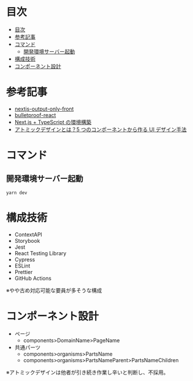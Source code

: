 # 目次

<!-- TOC -->

- [目次](#目次)
- [参考記事](#参考記事)
- [コマンド](#コマンド)
  - [開発環境サーバー起動](#開発環境サーバー起動)
- [構成技術](#構成技術)
- [コンポーネント設計](#コンポーネント設計)

<!-- /TOC -->

# 参考記事

- [nextjs-output-only-front](https://github.com/YukiOnishi1129/nextjs-output-only-front)
- [bulletproof-react](https://github.com/alan2207/bulletproof-react)
- [Next.js + TypeScript の環境構築](https://qiita.com/itachi/items/05fbe67c7168703a34e7)
- [アトミックデザインとは？5 つのコンポーネントから作る UI デザイン手法](https://www.creativevillage.ne.jp/category/topcreators/web-creator/web-designer/94262/)

# コマンド

## 開発環境サーバー起動

```
yarn dev
```

# 構成技術

- ContextAPI
- Storybook
- Jest
- React Testing Library
- Cypress
- ESLint
- Prettier
- GitHub Actions

※やや古め対応可能な要員が多そうな構成

# コンポーネント設計

- ページ
  - components>DomainName>PageName
- 共通パーツ
  - components>organisms>PartsName
  - components>organisms>PartsNameParent>PartsNameChildren

※アトミックデザインは他者が引き続き作業し辛いと判断し、不採用。
